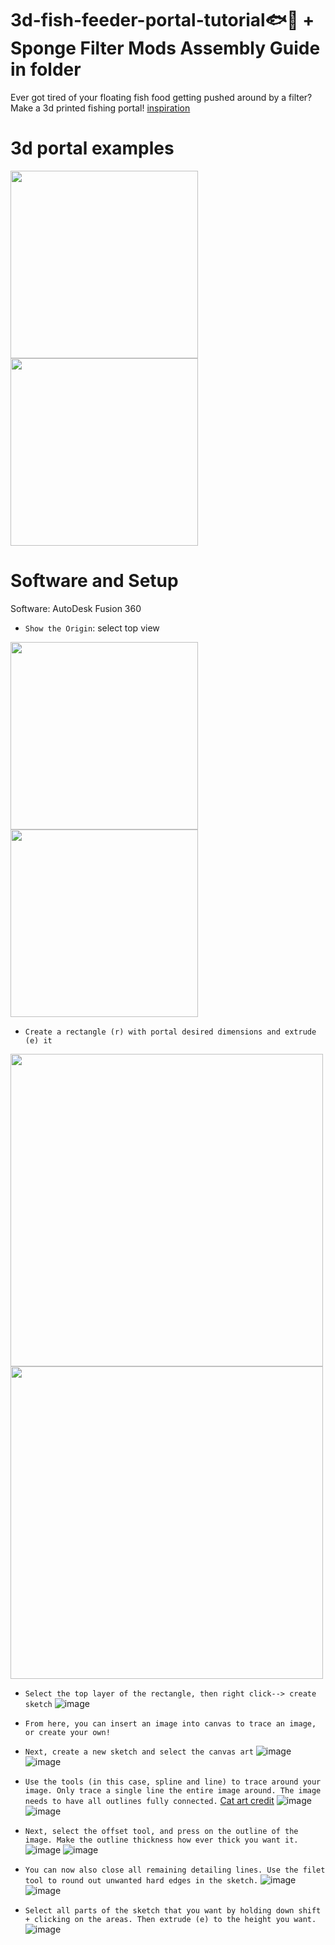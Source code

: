 # 3d-fish-feeder-portal-tutorial🐟🫧 + Sponge Filter Mods Assembly Guide in folder
Ever got tired of your floating fish food getting pushed around by a filter?
Make a 3d printed fishing portal! [inspiration](https://fishportals.com/collections/fish-portals)

# 3d portal examples
<p align="left">
<a>
<img src="https://github.com/se1yu/cat-fish-feeder-portal/assets/121521414/0a58e22a-5a89-4f6b-a03f-e75f96705284" width="300" height="300">
<img src="https://github.com/se1yu/cat-fish-feeder-portal/assets/121521414/d1037fe1-deb3-40ef-ae6a-eb220e9c5810" width="300" height="300">
</a>
</p>

# Software and Setup
Software: AutoDesk Fusion 360
- `Show the Origin`: select top view
<p align="left">
<a>
<img src="https://github.com/se1yu/3d-fish-feeder-portal-tutorial/assets/121521414/675a4242-9ffd-4be5-b2c0-3548ee8e3f80" width="300" height="300">
<img src="https://github.com/se1yu/3d-fish-feeder-portal-tutorial/assets/121521414/caeedcfb-0484-484b-9280-cd02a94f398b" width="300" height="300">
</a>
</p>

- `Create a rectangle (r) with portal desired dimensions and extrude (e) it`

<p align="left">
<a>
<img src="https://github.com/se1yu/3d-fish-feeder-portal-tutorial/assets/121521414/fe58eb22-e219-4db6-bf00-6f1c18aa33cb" width="500">
<img src="https://github.com/se1yu/3d-fish-feeder-portal-tutorial/assets/121521414/a6ba36d3-ae68-400f-a261-0de0d3bc7468" width="500">
</a>
</p>

- `Select the top layer of the rectangle, then right click--> create sketch`
![image](https://github.com/se1yu/3d-fish-feeder-portal-tutorial/assets/121521414/4aaf8c31-5915-4811-a63e-1991191b3124)

- `From here, you can insert an image into canvas to trace an image, or create your own!`
- `Next, create a new sketch and select the canvas art`
![image](https://github.com/se1yu/3d-fish-feeder-portal-tutorial/assets/121521414/facda58c-9e73-4a70-b2c3-5bf7ae4ca148)
![image](https://github.com/se1yu/3d-fish-feeder-portal-tutorial/assets/121521414/dd95c607-9b52-492c-9848-e88a4d34430e)

- `Use the tools (in this case, spline and line) to trace around your image. Only trace a single line the entire image around. The image needs to have all outlines fully connected.`
[Cat art credit](https://www.pinterest.com/pin/1829656093177401/)
![image](https://github.com/se1yu/3d-fish-feeder-portal-tutorial/assets/121521414/13b6ad5c-d443-4af2-a762-cf6257f3555a) 
![image](https://github.com/se1yu/3d-fish-feeder-portal-tutorial/assets/121521414/09f23671-e437-4c7d-99bb-b3e0ebf43106)

- `Next, select the offset tool, and press on the outline of the image. Make the outline thickness how ever thick you want it.`
![image](https://github.com/se1yu/3d-fish-feeder-portal-tutorial/assets/121521414/f59e501c-4048-4769-a854-61473bb5b76a)
![image](https://github.com/se1yu/3d-fish-feeder-portal-tutorial/assets/121521414/b344c28d-b637-44e5-a326-e84ba4e0c7e2)

- `You can now also close all remaining detailing lines. Use the filet tool to round out unwanted hard edges in the sketch.` 
![image](https://github.com/se1yu/3d-fish-feeder-portal-tutorial/assets/121521414/fa1b241e-3ffd-429a-aa72-fe5319f02bfe)
![image](https://github.com/se1yu/3d-fish-feeder-portal-tutorial/assets/121521414/a04c3519-d330-40c7-bf44-b41457f5263f)

- `Select all parts of the sketch that you want by holding down shift + clicking on the areas. Then extrude (e) to the height you want.`
![image](https://github.com/se1yu/3d-fish-feeder-portal-tutorial/assets/121521414/fb9cf6b9-9dbc-4771-b75f-95daa7445e2f)

